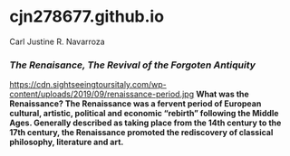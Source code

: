 # cjn278677.github.io
Carl Justine R. Navarroza
### _The Renaisance, The Revival of the Forgoten Antiquity_
https://cdn.sightseeingtoursitaly.com/wp-content/uploads/2019/09/renaissance-period.jpg
**What was the Renaissance? The Renaissance was a fervent period of European cultural, artistic, political and economic “rebirth” following the Middle Ages. Generally described as taking place from the 14th century to the 17th century, the Renaissance promoted the rediscovery of classical philosophy, literature and art.**

